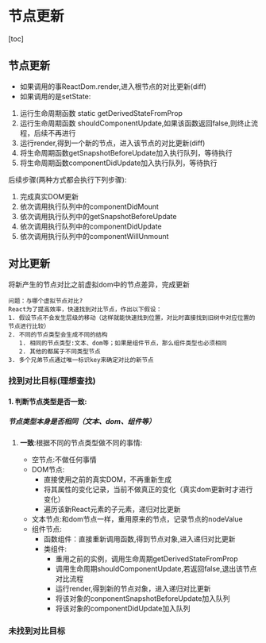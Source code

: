 # 节点更新

[toc]

## 节点更新

- 如果调用的事ReactDom.render,进入根节点的对比更新(diff)
- 如果调用的是setState:

1. 运行生命周期函数 static getDerivedStateFromProp
2. 运行生命周期函数 shouldComponentUpdate,如果该函数返回false,则终止流程，后续不再进行
3. 运行render,得到一个新的节点，进入该节点的对比更新(diff)
4. 将生命周期函数getSnapshotBeforeUpdate加入执行队列，等待执行
5. 将生命周期函数componentDidUpdate加入执行队列，等待执行

后续步骤(两种方式都会执行下列步骤):

1. 完成真实DOM更新
2. 依次调用执行队列中的componentDidMount
3. 依次调用执行队列中的getSnapshotBeforeUpdate
4. 依次调用执行队列中的componentDidUpdate
5. 依次调用执行队列中的componentWillUnmount

## 对比更新

将新产生的节点对比之前虚拟dom中的节点差异，完成更新


    问题：与哪个虚拟节点对比?
    React为了提高效率，快速找到对比节点，作出以下假设：
    1. 假设节点不会发生层级的移动（这样就能快速找到位置，对比时直接找到旧树中对应位置的节点进行比较）
    2. 不同的节点类型会生成不同的结构
       1. 相同的节点类型:文本、dom等；如果是组件节点，那么组件类型也必须相同
       2. 其他的都属于不同类型节点
    3. 多个兄弟节点通过唯一标识key来确定对比的新节点

### 找到对比目标(理想查找)

#### 1. 判断节点类型是否一致:

##### 节点类型本身是否相同（文本、dom、组件等）

1. **一致**:根据不同的节点类型做不同的事情:

   + 空节点:不做任何事情
   + DOM节点:
     - 直接使用之前的真实DOM，不再重新生成
     - 将其属性的变化记录，当前不做真正的变化（真实dom更新时才进行变化）
     - 遍历该新React元素的子元素，递归对比更新
   + 文本节点:和dom节点一样，重用原来的节点，记录节点的nodeValue
   + 组件节点:
     - 函数组件：直接重新调用函数,得到节点对象,进入递归对比更新
     - 类组件:
       * 重用之前的实例，调用生命周期getDerivedStateFromProp
       * 调用生命周期shouldComponentUpdate,若返回false,退出该节点对比流程
       * 运行render,得到新的节点对象，进入递归对比更新
       * 将该对象的conponentSnapshotBeforeUpdate加入队列 
       * 将该对象的componentDidUpdate加入队列



### 未找到对比目标